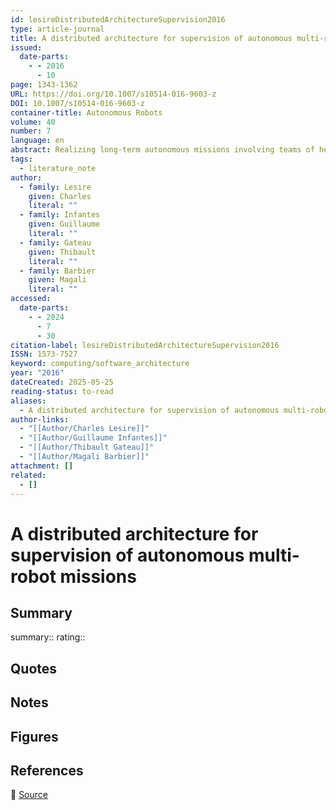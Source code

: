 ```yaml
---
id: lesireDistributedArchitectureSupervision2016
type: article-journal
title: A distributed architecture for supervision of autonomous multi-robot missions
issued:
  date-parts:
    - - 2016
      - 10
page: 1343-1362
URL: https://doi.org/10.1007/s10514-016-9603-z
DOI: 10.1007/s10514-016-9603-z
container-title: Autonomous Robots
volume: 40
number: 7
language: en
abstract: Realizing long-term autonomous missions involving teams of heterogeneous robots is a challenge. It requires mechanisms to make robots react to disturbances or failures that will arise during the mission, while trying to successfully achieve the mission in cooperation. This paper presents HiDDeN, a distributed deliberative architecture that manages the execution of a hierarchical plan. This plan has initially been computed offline, ensuring some military operational constraints of the mission. Each robot’s supervisor then executes its own part of the plan, and reacts to failures using a hierarchical repair approach. This hierarchical repair has been designed with the sake of ensuring operational constraints, while reducing the need of communication between robots, as communication may be intermittent or even nonexistent when the robots operate in completely separate environments. HiDDeN’s robustness and scalability is evaluated with simulations. Experiments with an autonomous helicopter and an autonomous underwater vehicle have been realized and are presented as the defining point of our contribution.
tags:
  - literature_note
author:
  - family: Lesire
    given: Charles
    literal: ""
  - family: Infantes
    given: Guillaume
    literal: ""
  - family: Gateau
    given: Thibault
    literal: ""
  - family: Barbier
    given: Magali
    literal: ""
accessed:
  date-parts:
    - - 2024
      - 7
      - 30
citation-label: lesireDistributedArchitectureSupervision2016
ISSN: 1573-7527
keyword: computing/software_architecture
year: "2016"
dateCreated: 2025-05-25
reading-status: to-read
aliases:
  - A distributed architecture for supervision of autonomous multi-robot missions
author-links:
  - "[[Author/Charles Lesire]]"
  - "[[Author/Guillaume Infantes]]"
  - "[[Author/Thibault Gateau]]"
  - "[[Author/Magali Barbier]]"
attachment: []
related:
  - []
---
```


# A distributed architecture for supervision of autonomous multi-robot missions

## Summary
summary::
rating::

## Quotes

## Notes

## Figures

## References

🔗 [Source](https://doi.org/10.1007/s10514-016-9603-z)

